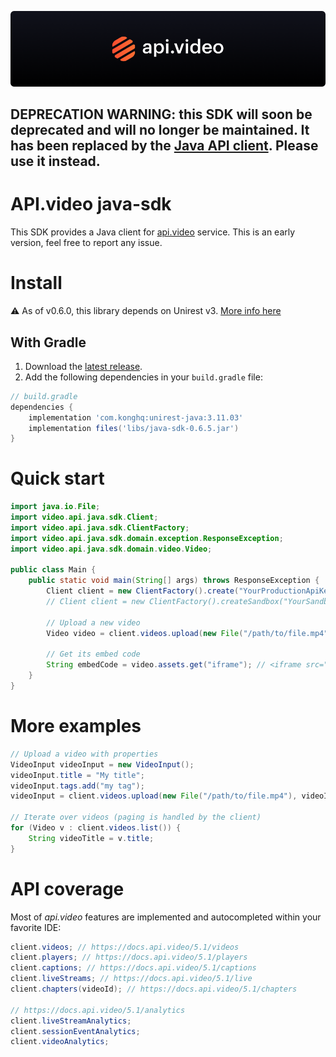 ![](https://github.com/apivideo/API_OAS_file/blob/master/apivideo_banner.png)


## DEPRECATION WARNING: this SDK will soon be **deprecated** and will no longer be maintained. It has been replaced by the **[Java API client](https://github.com/apivideo/java-api-client)**. Please use it instead.


# API.video java-sdk

This SDK provides a Java client for [api.video](https://api.video/) service.
This is an early version, feel free to report any issue.

# Install

⚠️ As of v0.6.0, this library depends on Unirest v3. [More info here](https://github.com/Kong/unirest-java/blob/main/UPGRADE_GUIDE.md)

## With Gradle

1. Download the [latest release](https://github.com/apivideo/java-sdk/releases).
2. Add the following dependencies in your `build.gradle` file:

```gradle
// build.gradle
dependencies {
    implementation 'com.konghq:unirest-java:3.11.03'
    implementation files('libs/java-sdk-0.6.5.jar')
}
``` 

# Quick start

```java
import java.io.File;
import video.api.java.sdk.Client;
import video.api.java.sdk.ClientFactory;
import video.api.java.sdk.domain.exception.ResponseException;
import video.api.java.sdk.domain.video.Video;

public class Main {
    public static void main(String[] args) throws ResponseException {
        Client client = new ClientFactory().create("YourProductionApiKey");
        // Client client = new ClientFactory().createSandbox("YourSandboxApiKey");
    
        // Upload a new video
        Video video = client.videos.upload(new File("/path/to/file.mp4"));

        // Get its embed code 
        String embedCode = video.assets.get("iframe"); // <iframe src="..."></iframe>
    }
}
```

# More examples
```java
// Upload a video with properties
VideoInput videoInput = new VideoInput();
videoInput.title = "My title";
videoInput.tags.add("my tag");
videoInput = client.videos.upload(new File("/path/to/file.mp4"), videoInput);

// Iterate over videos (paging is handled by the client)
for (Video v : client.videos.list()) {
    String videoTitle = v.title;
}
```

# API coverage
Most of _api.video_ features are implemented and autocompleted within your favorite IDE:

```java
client.videos; // https://docs.api.video/5.1/videos
client.players; // https://docs.api.video/5.1/players
client.captions; // https://docs.api.video/5.1/captions
client.liveStreams; // https://docs.api.video/5.1/live
client.chapters(videoId); // https://docs.api.video/5.1/chapters

// https://docs.api.video/5.1/analytics
client.liveStreamAnalytics; 
client.sessionEventAnalytics; 
client.videoAnalytics;
```
